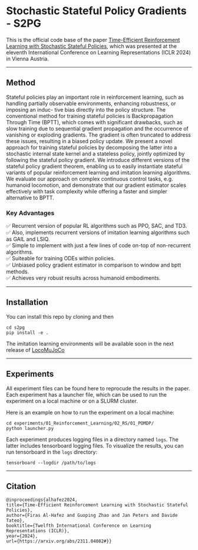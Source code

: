 # Stochastic Stateful Policy Gradients - S2PG

This is the official code base of the paper [Time-Efficient Reinforcement Learning with Stochastic Stateful Policies](https://arxiv.org/abs/2311.04082), which was presented at the eleventh International Conference on Learning Representations (ICLR 2024) in Vienna Austria.

---

## Method

Stateful policies play an important role in reinforcement learning, such as handling
partially observable environments, enhancing robustness, or imposing an induc-
tive bias directly into the policy structure. The conventional method for training
stateful policies is Backpropagation Through Time (BPTT), which comes with
significant drawbacks, such as slow training due to sequential gradient propagation and the occurrence of vanishing or exploding gradients. The gradient is often
truncated to address these issues, resulting in a biased policy update. We present
a novel approach for training stateful policies by decomposing the latter into a
stochastic internal state kernel and a stateless policy, jointly optimized by following the stateful policy gradient. We introduce different versions of the stateful
policy gradient theorem, enabling us to easily instantiate stateful variants of popular reinforcement learning and imitation learning algorithms.
We evaluate our approach on complex continuous control tasks, e.g. humanoid locomotion, and demonstrate that our gradient estimator scales effectively
with task complexity while offering a faster and simpler alternative to BPTT.

### Key Advantages
✅ Recurrent version of popular RL algorithms such as PPO, SAC, and TD3.\
✅ Also, implements recurrent versions of imitation learning algorithms such as GAIL and LSIQ.\
✅ Simple to implement with just a few lines of code on-top of non-recurrent algorithms.\
✅ Suiteable for training ODEs within policies.\
✅ Unbiased policy gradient estimator in comparison to window and bptt methods.\
✅ Achieves very robust results across humanoid embodiments.

---

## Installation

You can install this repo by cloning and then

```shell
cd s2pg
pip install -e .
```

The imitation learning environments will be available soon in the next release of [LocoMuJoCo](https://github.com/robfiras/loco-mujoco)

---

## Experiments
All experiment files can be found here to reprocude the results in the paper. Each experiment
has a launcher file, which can be used to run the experiment on a local machine or on a SLURM cluster.

Here is an example on how to run the experiment on a local machine:

```shell
cd experiments/01_Reinforcement_Learning/02_RS/01_POMDP/
python launcher.py
```

Each experiment produces logging files in a directory named `logs`. The latter includes tensorboard logging files.
To visualize the results, you can run tensorboard in the `logs` directory:

```shell
tensorboard --logdir /path/to/logs
```


---

## Citation
```
@inproceedings{alhafez2024,
title={Time-Efficient Reinforcement Learning with Stochastic Stateful Policies},
author={Firas Al-Hafez and Guoping Zhao and Jan Peters and Davide Tateo},
booktitle={Twelfth International Conference on Learning Representations (ICLR)},
year={2024},
url={https://arxiv.org/abs/2311.04082#}}
```

